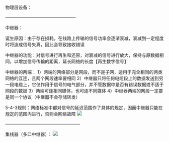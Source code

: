 物理层设备：

————————————————

中继器：

诞生原因：由于存在损耗，在线路上传输的信号功率会逐渐衰减，衰减到一定程度时将造成信号失真，因此会导致接收错误

中继器的功能：对信号进行再生和还原，对衰减的信号进行放大，保持与原数据相同，以增加信号传输的距离，延长网络的长度【再生数字信号】

中继器的两端：
1）两端的网络部分是网段，而不是子网，适用于完全相同的两类网络的互连，且两个网段速率要相同
2）中继器只将任何电缆段上的数据发送到另一段电缆上，它仅作用于信号的电气部分，并不管数据中是否有错误数据或不适于网段的数据
3）两端可连相同媒体，也可连不同媒体
4）中继器两端的网段一定要是同一个协议（中继器不会存储转发）

5-4-3规则：网络标准中都对信号的延迟范围作了具体的规定，因而中继器只能在规定的范围内进行，否则会网络故障
![](https://tva1.sinaimg.cn/large/008eGmZEly1gosdving1gj30xb07rtaj.jpg)

—————————————————

集线器（多口中继器）：
![](https://tva1.sinaimg.cn/large/008eGmZEly1gosdvsk536j31ps0mtql6.jpg)
